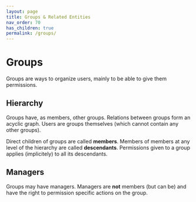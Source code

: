 ```yaml
---
layout: page
title: Groups & Related Entities
nav_order: 70
has_children: true
permalink: /groups/
---
```


# Groups

Groups are ways to organize users, mainly to be able to give them permissions.

## Hierarchy

Groups have, as members, other groups. Relations between groups form an acyclic graph. Users are groups themselves (which cannot contain any other groups).

Direct children of groups are called **members**. Members of members at any level of the hierarchy are called **descendants**. Permissions given to a group applies (implicitely) to all its descendants.

## Managers

Groups may have managers. Managers are **not** members (but can be) and have the right to permission specific actions on the group.
